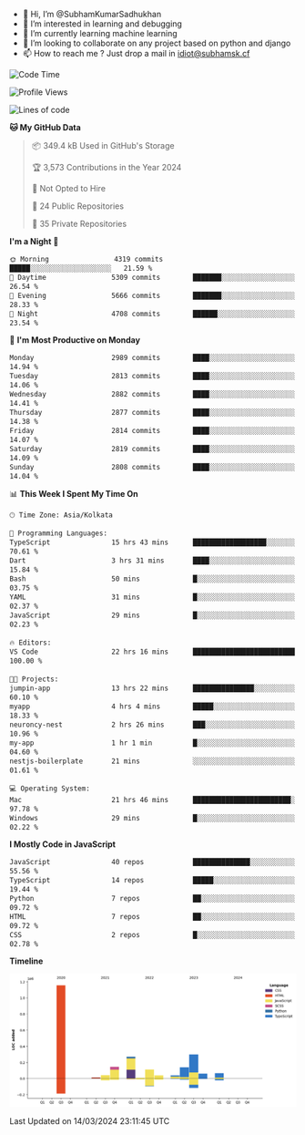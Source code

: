 - 👋 Hi, I’m @SubhamKumarSadhukhan
- 👀 I’m interested in learning and debugging
- 🌱 I’m currently learning machine learning
- 💞️ I’m looking to collaborate on any project based on python and django
- 📫 How to reach me ?
      Just drop a mail in idiot@subhamsk.cf

<!---
SubhamKumarSadhukhan/SubhamKumarSadhukhan is a ✨ special ✨ repository because its `README.md` (this file) appears on your GitHub profile.
You can click the Preview link to take a look at your changes.
--->


<!--START_SECTION:waka-->
![Code Time](http://img.shields.io/badge/Code%20Time-2%2C008%20hrs%2027%20mins-blue)

![Profile Views](http://img.shields.io/badge/Profile%20Views-1-blue)

![Lines of code](https://img.shields.io/badge/From%20Hello%20World%20I%27ve%20Written-2.4%20million%20lines%20of%20code-blue)

**🐱 My GitHub Data** 

> 📦 349.4 kB Used in GitHub's Storage 
 > 
> 🏆 3,573 Contributions in the Year 2024
 > 
> 🚫 Not Opted to Hire
 > 
> 📜 24 Public Repositories 
 > 
> 🔑 35 Private Repositories 
 > 
**I'm a Night 🦉** 

```text
🌞 Morning                4319 commits        █████░░░░░░░░░░░░░░░░░░░░   21.59 % 
🌆 Daytime                5309 commits        ███████░░░░░░░░░░░░░░░░░░   26.54 % 
🌃 Evening                5666 commits        ███████░░░░░░░░░░░░░░░░░░   28.33 % 
🌙 Night                  4708 commits        ██████░░░░░░░░░░░░░░░░░░░   23.54 % 
```
📅 **I'm Most Productive on Monday** 

```text
Monday                   2989 commits        ████░░░░░░░░░░░░░░░░░░░░░   14.94 % 
Tuesday                  2813 commits        ████░░░░░░░░░░░░░░░░░░░░░   14.06 % 
Wednesday                2882 commits        ████░░░░░░░░░░░░░░░░░░░░░   14.41 % 
Thursday                 2877 commits        ████░░░░░░░░░░░░░░░░░░░░░   14.38 % 
Friday                   2814 commits        ████░░░░░░░░░░░░░░░░░░░░░   14.07 % 
Saturday                 2819 commits        ████░░░░░░░░░░░░░░░░░░░░░   14.09 % 
Sunday                   2808 commits        ████░░░░░░░░░░░░░░░░░░░░░   14.04 % 
```


📊 **This Week I Spent My Time On** 

```text
🕑︎ Time Zone: Asia/Kolkata

💬 Programming Languages: 
TypeScript               15 hrs 43 mins      ██████████████████░░░░░░░   70.61 % 
Dart                     3 hrs 31 mins       ████░░░░░░░░░░░░░░░░░░░░░   15.84 % 
Bash                     50 mins             █░░░░░░░░░░░░░░░░░░░░░░░░   03.75 % 
YAML                     31 mins             █░░░░░░░░░░░░░░░░░░░░░░░░   02.37 % 
JavaScript               29 mins             █░░░░░░░░░░░░░░░░░░░░░░░░   02.23 % 

🔥 Editors: 
VS Code                  22 hrs 16 mins      █████████████████████████   100.00 % 

🐱‍💻 Projects: 
jumpin-app               13 hrs 22 mins      ███████████████░░░░░░░░░░   60.10 % 
myapp                    4 hrs 4 mins        █████░░░░░░░░░░░░░░░░░░░░   18.33 % 
neuroncy-nest            2 hrs 26 mins       ███░░░░░░░░░░░░░░░░░░░░░░   10.96 % 
my-app                   1 hr 1 min          █░░░░░░░░░░░░░░░░░░░░░░░░   04.60 % 
nestjs-boilerplate       21 mins             ░░░░░░░░░░░░░░░░░░░░░░░░░   01.61 % 

💻 Operating System: 
Mac                      21 hrs 46 mins      ████████████████████████░   97.78 % 
Windows                  29 mins             █░░░░░░░░░░░░░░░░░░░░░░░░   02.22 % 
```

**I Mostly Code in JavaScript** 

```text
JavaScript               40 repos            ██████████████░░░░░░░░░░░   55.56 % 
TypeScript               14 repos            █████░░░░░░░░░░░░░░░░░░░░   19.44 % 
Python                   7 repos             ██░░░░░░░░░░░░░░░░░░░░░░░   09.72 % 
HTML                     7 repos             ██░░░░░░░░░░░░░░░░░░░░░░░   09.72 % 
CSS                      2 repos             █░░░░░░░░░░░░░░░░░░░░░░░░   02.78 % 
```



**Timeline**

![Lines of Code chart](https://raw.githubusercontent.com/SubhamKumarSadhukhan/SubhamKumarSadhukhan/main/assets/bar_graph.png)


 Last Updated on 14/03/2024 23:11:45 UTC
<!--END_SECTION:waka-->
